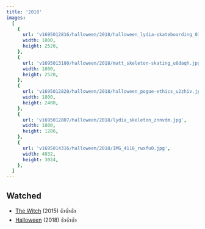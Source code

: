 ```yaml
---
title: '2018'
images:
  [
    {
      url: 'v1695012816/halloween/2018/halloween_lydia-skateboarding_01_msijt7.jpg',
      width: 1800,
      height: 2520,
    },
    {
      url: 'v1695013180/halloween/2018/matt_skeleton-skating_u8daqh.jpg',
      width: 1800,
      height: 2520,
    },
    {
      url: 'v1695012820/halloween/2018/halloween_pogue-ethics_u2zhiv.jpg',
      width: 1800,
      height: 2400,
    },
    {
      url: 'v1695012807/halloween/2018/lydia_skeleton_znnvdm.jpg',
      width: 1800,
      height: 1286,
    },
    {
      url: 'v1695014316/halloween/2018/IMG_4116_rwxfu0.jpg',
      width: 4032,
      height: 3024,
    },
  ]
---
```


## Watched

- [The Witch](https://www.imdb.com/title/tt4263482/) (2015) 👍👍👍
- [Halloween](https://www.imdb.com/title/tt1502407/) (2018) 👍👍👍
